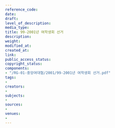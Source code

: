 ```yaml
---
reference_code: 
date: 
draft: 
level_of_description: 
media_type: 
title: 99-2001년 여학생회 선거
description: 
weight: 
modified_at: 
created_at: 
link: 
public_access_status: 
copyright_status: 
components:
- "/RG-01-중앙여대협/2001/99-2001년 여학생회 선거.pdf"
tags:
- 
creators:
- 
subjects:
- 
sources:
- 
venues:
- 
---
```

